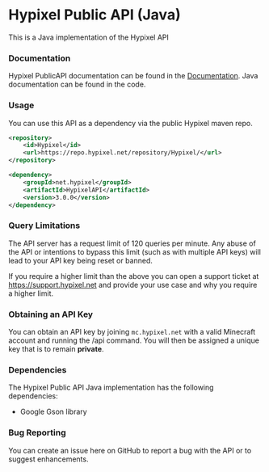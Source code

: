 Hypixel Public API (Java)
======
This is a Java implementation of the Hypixel API

### Documentation
Hypixel PublicAPI documentation can be found in the [Documentation](https://github.com/HypixelDev/PublicAPI/tree/master/Documentation).
Java documentation can be found in the code.

### Usage
You can use this API as a dependency via the public Hypixel maven repo.

```xml
<repository>
    <id>Hypixel</id>
    <url>https://repo.hypixel.net/repository/Hypixel/</url>
</repository>
```

```xml
<dependency>
    <groupId>net.hypixel</groupId>
    <artifactId>HypixelAPI</artifactId>
    <version>3.0.0</version>
</dependency>
```

### Query Limitations
The API server has a request limit of 120 queries per minute. Any abuse of the API or intentions to bypass this limit (such as with multiple API keys) will lead to your API key being reset or banned.

If you require a higher limit than the above you can open a support ticket at https://support.hypixel.net and provide your use case and why you require a higher limit.

### Obtaining an API Key
You can obtain an API key by joining ```mc.hypixel.net``` with a valid Minecraft account and running the /api command. You will then be assigned a unique key that is to remain **private**.

### Dependencies
The Hypixel Public API Java implementation has the following dependencies:
* Google Gson library

### Bug Reporting
You can create an issue here on GitHub to report a bug with the API or to suggest enhancements.
